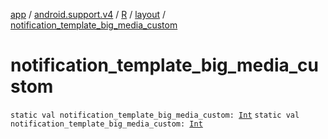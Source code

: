 [app](../../../index.md) / [android.support.v4](../../index.md) / [R](../index.md) / [layout](index.md) / [notification_template_big_media_custom](./notification_template_big_media_custom.md)

# notification_template_big_media_custom

`static val notification_template_big_media_custom: `[`Int`](https://kotlinlang.org/api/latest/jvm/stdlib/kotlin/-int/index.html)
`static val notification_template_big_media_custom: `[`Int`](https://kotlinlang.org/api/latest/jvm/stdlib/kotlin/-int/index.html)